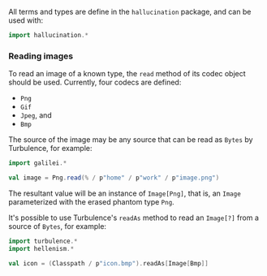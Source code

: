 All terms and types are define in the `hallucination` package, and can be used with:
```scala
import hallucination.*
```

### Reading images

To read an image of a known type, the `read` method of its codec object should
be used. Currently, four codecs are defined:
 - `Png`
 - `Gif`
 - `Jpeg`, and
 - `Bmp`

The source of the image may be any source that can be read as `Bytes` by
Turbulence, for example:
```scala
import galilei.*

val image = Png.read(% / p"home" / p"work" / p"image.png")
```

The resultant value will be an instance of `Image[Png]`, that is, an `Image`
parameterized with the erased phantom type `Png`.

It's possible to use Turbulence's `readAs` method to read an `Image[?]` from a
source of `Bytes`, for example:
```scala
import turbulence.*
import hellenism.*

val icon = (Classpath / p"icon.bmp").readAs[Image[Bmp]]
```
